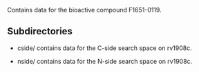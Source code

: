 Contains data for the bioactive compound F1651-0119.

## Subdirectories

- cside/ contains data for the C-side search space on rv1908c.

- nside/ contains data for the N-side search space on rv1908c.


